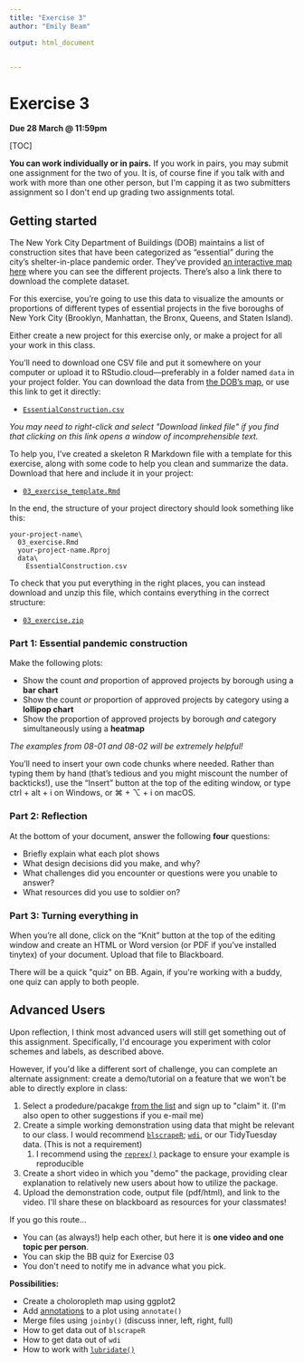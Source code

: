 ```yaml
---
title: "Exercise 3"
author: "Emily Beam"

output: html_document


---
```


# Exercise 3

**Due 28 March @ 11:59pm**

[TOC]

**You can work individually or in pairs.** If you work in pairs, you may submit one assignment for the two of you. It is, of course fine if you talk with and work with more than one other person, but I'm capping it as two submitters assignment so I don't end up grading two assignments total.





## Getting started

The New York City Department of Buildings (DOB) maintains a list of  construction sites that have been categorized as “essential” during the  city’s shelter-in-place pandemic order. They’ve provided [an interactive map here](https://www1.nyc.gov/assets/buildings/html/essential-active-construction.html) where you can see the different projects. There’s also a link there to download the complete dataset.

For this exercise, you’re going to use this data to visualize the amounts or proportions of different types of essential projects in the  five boroughs of New York City (Brooklyn, Manhattan, the Bronx, Queens,  and Staten Island).

Either create a new project for this exercise only, or make a project for all your work in this class.

You’ll need to download one CSV file and put it somewhere on your computer or upload it to RStudio.cloud—preferably in a folder named `data` in your project folder. You can download the data from [the DOB’s map](https://www1.nyc.gov/assets/buildings/html/essential-active-construction.html), or use this link to get it directly:

- [`EssentialConstruction.csv`](EssentialConstruction.csv)

*You may need to right-click and select "Download linked file" if you find that clicking on this link opens a window of incomprehensible text.*

To help you, I’ve created a skeleton R Markdown file with a template  for this exercise, along with some code to help you clean and summarize  the data. Download that here and include it in your project:

- [`03_exercise_template.Rmd`](03_exercise_template.Rmd)

In the end, the structure of your project directory should look something like this:

```
your-project-name\
  03_exercise.Rmd
  your-project-name.Rproj
  data\
    EssentialConstruction.csv
```

To check that you put everything in the right places, you can instead download and unzip this file, which contains everything in the correct structure:

- [`03_exercise.zip`](03_exercise.zip)



### Part 1: Essential pandemic construction

Make the following plots:

- Show the count *and* proportion of approved projects by borough using a **bar chart**
- Show the count *or* proportion of approved projects by category using a **lollipop chart**
- Show the proportion of approved projects by borough *and* category simultaneously using a **heatmap**

*The examples from 08-01 and 08-02 will be extremely helpful!*

You’ll need to insert your own code chunks where needed. Rather than  typing them by hand (that’s tedious and you might miscount the number of backticks!), use the “Insert” button at the top of the editing window,  or type ctrl + alt + i on Windows, or ⌘ + ⌥ + i on macOS.

### Part 2: Reflection

At the bottom of your document, answer the following **four** questions: 

- Briefly explain what each plot shows
- What design decisions did you make, and why?
- What challenges did you encounter or questions were you unable to answer? 
- What resources did you use to soldier on? 



### Part 3: Turning everything in

When you’re all done, click on the “Knit” button at the top of the  editing window and create an HTML or Word version (or PDF if you’ve installed tinytex) of your document. Upload that file to Blackboard.

There will be a quick "quiz" on BB. Again, if you're working with a buddy, one quiz can apply to both people. 



## Advanced Users

Upon reflection, I think most advanced users will still get something out of this assignment. Specifically, I'd encourage you experiment with color schemes and labels, as described above. 

However, if you'd like a different sort of challenge, you can complete an alternate assignment: create a demo/tutorial on a feature that we won't be able to directly explore in class: 

1. Select a prodedure/pacakge [from the list](https://docs.google.com/spreadsheets/d/1pAHKMGHwS-Z8dgQXDTgzcg65w_-F08GAkyo5mM4PC3Q/edit?usp=sharing) and sign up to "claim" it. (I'm also open to other suggestions if you e-mail me)
2. Create a simple working demonstration using data that might be relevant to our class. I would recommend [`blscrapeR`](https://github.com/keberwein/blscrapeR); [`wdi`](https://cran.r-project.org/web/packages/WDI/WDI.pdf), or our TidyTuesday data. (This is not a requirement)
   1. I recommend using the [`reprex()`](https://www.tidyverse.org/help/#reprex) package to ensure your example is reproducible
3. Create a short video in which you "demo" the package, providing clear explanation to relatively new users about how to utilize the package. 
4. Upload the demonstration code, output file (pdf/html), and link to the video. I'll share these on blackboard as resources for your classmates!

If you go this route...

- You can (as always!) help each other, but here it is **one video and one topic per person**.
- You can skip the BB quiz for Exercise 03
- You don't need to notify me in advance what you pick.



**Possibilities:** 

- Create a choloropleth map using ggplot2 
- Add [annotations](https://ggplot2.tidyverse.org/reference/annotate.html) to a plot using `annotate()`
- Merge files using `joinby()` (discuss inner, left, right, full)
- How to get data out of `blscrapeR`
- How to get data out of `wdi`
- How to work with [`lubridate()`](https://lubridate.tidyverse.org/articles/lubridate.html)

